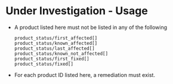 # Under Investigation - Usage

* A product listed here must not be listed in any of the following

  ```
  product_status/first_affected[]
  product_status/known_affected[]
  product_status/last_affected[]
  product_status/known_not_affected[]
  product_status/first_fixed[]
  product_status/fixed[]
  ```

* For each product ID listed here, a remediation must exist.
